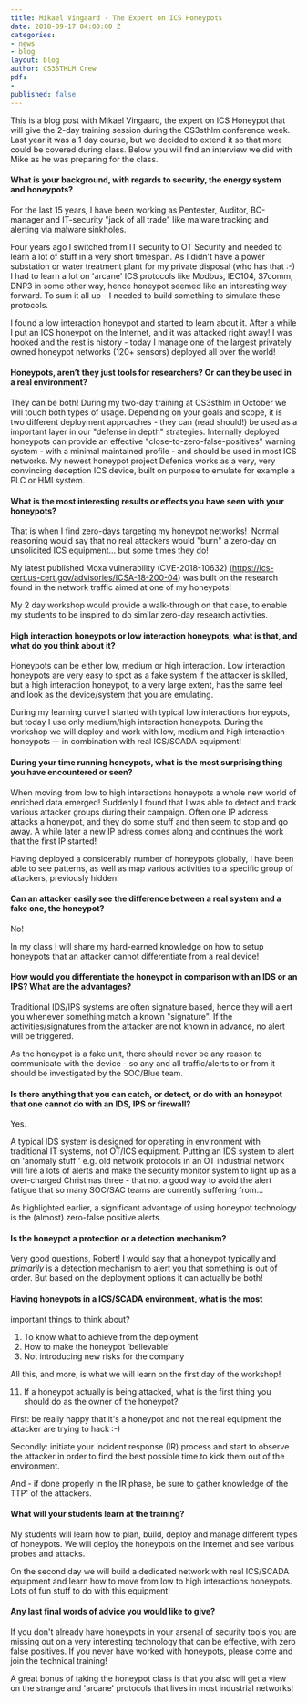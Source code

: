 ```yaml
---
title: Mikael Vingaard - The Expert on ICS Honeypots
date: 2018-09-17 04:00:00 Z
categories:
- news
- blog
layout: blog
author: CS3STHLM Crew
pdf:
- 
published: false
---
```


This is a blog post with Mikael Vingaard, the expert on ICS Honeypot that will give the 2-day training session during the CS3sthlm conference week. Last year it was a 1 day course, but we decided to extend it so that more could be covered during class. Below you will find an interview we did with Mike as he was preparing for the class.


#### What is your background, with regards to security, the energy system and honeypots?

For the last 15 years, I have been working as Pentester, Auditor, BC-manager and IT-security "jack of all trade" like malware tracking and alerting via malware sinkholes.

Four years ago I switched from IT security to OT Security and needed to learn a lot of stuff in a very short timespan. As I didn't have a power substation or water treatment plant for my private disposal (who has that :-) I had to learn a lot on 'arcane' ICS protocols like Modbus, IEC104, S7comm, DNP3 in some other way, hence honeypot seemed like an interesting way forward. To sum it all up - I needed to build something to simulate these protocols. 

I found a low interaction honeypot and started to learn about it. After a while I put an ICS honeypot on the Internet, and it was attacked right away! I was hooked and the rest is history - today I manage one of the largest privately owned honeypot networks (120+ sensors) deployed all over the world!

#### Honeypots, aren’t they just tools for researchers? Or can they be used in a real environment?

They can be both! During my two-day training at CS3sthlm in October we will touch both types of usage. Depending on your goals and scope, it is two different deployment approaches - they can (read should!) be used as a important layer in our "defense in depth" strategies. Internally deployed honeypots can provide an effective "close-to-zero-false-positives" warning system - with a minimal maintained profile - and should be used in most ICS networks. My newest honeypot project Defenica works as a very, very convincing deception ICS device, built on purpose to emulate for example a PLC or HMI system.

#### What is the most interesting results or effects you have seen with your honeypots?

That is when I find zero-days targeting my honeypot networks!  Normal reasoning would say that no real attackers would "burn" a zero-day on unsolicited ICS equipment... but some times they do!

My latest published Moxa vulnerability (CVE-2018-10632) (https://ics-cert.us-cert.gov/advisories/ICSA-18-200-04) was built on the research found in the network traffic aimed at one of my honeypots!

My 2 day workshop would provide a walk-through on that case, to enable my students to be inspired to do similar zero-day research activities. 


#### High interaction honeypots or low interaction honeypots, what is that, and what do you think about it?

Honeypots can be either low, medium or high interaction. Low interaction honeypots are very easy to spot as a fake system if the attacker is skilled, but a high interaction honeypot, to a very large extent, has the same feel and look as the device/system that you are emulating.

During my learning curve I started with typical low interactions honeypots, but today I use only medium/high interaction honeypots. During the workshop we will deploy and work with low, medium and high interaction honeypots -- in combination with real ICS/SCADA equipment!


#### During your time running honeypots, what is the most surprising thing you have encountered or seen?

When moving from low to high interactions honeypots a whole new world of enriched data emerged! Suddenly I found that I was able to detect and track various attacker groups during their campaign. Often one IP address attacks a honeypot, and they do some stuff and then seem to stop and go away. A while later a new IP adress comes along and continues the work that the first IP started! 

Having deployed a considerably number of honeypots globally, I have been able to see patterns, as well as map various activities to a specific group of attackers, previously hidden. 

#### Can an attacker easily see the difference between a real system and a fake one, the honeypot?

No!

In my class I will share my hard-earned knowledge on how to setup honeypots that an attacker cannot differentiate from a real device!

#### How would you differentiate the honeypot in comparison with an IDS or an IPS? What are the advantages?

Traditional IDS/IPS systems are often signature based, hence they will alert you whenever something match a known "signature". If the activities/signatures from the attacker are not known in advance, no alert will be triggered. 

As the honeypot is a fake unit, there should never be any reason to communicate with the device - so any and all traffic/alerts to or from it should be investigated by the SOC/Blue team. 

#### Is there anything that you can catch, or detect, or do with an honeypot that one cannot do with an IDS, IPS or firewall?

Yes. 

A typical IDS system is designed for operating in environment with traditional IT systems, not OT/ICS equipment. Putting an IDS system to alert on 'anomaly stuff ' e.g. old network protocols in an OT industrial network will fire a lots of alerts and make the security monitor system to light up as a over-charged Christmas three - that not a good way to avoid the alert fatigue that so many SOC/SAC teams are currently suffering from...

As highlighted earlier, a significant advantage of using honeypot technology is the (almost) zero-false positive alerts. 

#### Is the honeypot a protection or a detection mechanism?

Very good questions, Robert! I would say that a honeypot typically and *primarily* is a detection mechanism to alert you that something is out of order. But based on the deployment options it can actually be both!


#### Having honeypots in a ICS/SCADA environment, what is the most
important things to think about?

1. To know what  to achieve from the deployment
2. How to make the honeypot ’believable'
3. Not introducing new risks for the company

All this, and more, is what we will learn on the first day of the workshop!

11. If a honeypot actually is being attacked, what is the first thing you should do as the owner of the honeypot?

First: be really happy that it's a honeypot and not the real equipment the attacker are trying to hack :-) 

Secondly: initiate your incident response (IR) process and start to observe the attacker in order to find the best possible time to kick them out of the environment.  

And - if done properly in the IR phase, be sure to gather knowledge of the TTP' of the attackers. 

#### What will your students learn at the training?

My students will learn how to plan, build, deploy and manage different types of honeypots. We will deploy the honeypots on the Internet and see various probes and attacks.

On the second day we will build a dedicated network with real ICS/SCADA equipment and learn how to move from low to high interactions honeypots. Lots of fun stuff to do with this equipment!
 

#### Any last final words of advice you would like to give?

If you don't already have honeypots in your arsenal of security tools you are missing out on a very interesting technology that can be effective, with zero false positives. If you never have worked with honeypots, please come and join the technical training! 

A great bonus of taking the honeypot class is that you also will get a view on the strange and 'arcane' protocols that lives in most industrial networks!
